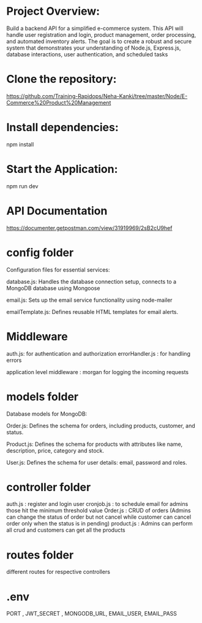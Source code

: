 # Project Overview:
Build a backend API for a simplified e-commerce system. This API will handle user registration and login, product management, order processing, and automated inventory alerts. The goal is to create a robust and secure system that demonstrates your understanding of Node.js, Express.js, database interactions, user authentication, and scheduled tasks



# Clone the repository: 
https://github.com/Training-Rapidops/Neha-Kanki/tree/master/Node/E-Commerce%20Product%20Management

# Install dependencies:
 npm install

# Start the Application: 
npm run dev

# API Documentation
https://documenter.getpostman.com/view/31919969/2sB2cU9hef

# config folder
Configuration files for essential services:

database.js: Handles the database connection setup, connects to a MongoDB database using Mongoose
 
email.js: Sets up the email service functionality using node-mailer

emailTemplate.js: Defines reusable HTML templates for email alerts.

# Middleware

auth.js: for authentication and authorization
errorHandler.js : for handling errors

application level middleware : morgan for logging the incoming requests

# models folder
Database models for MongoDB:

Order.js: Defines the schema for orders, including products, customer, and status.

Product.js: Defines the schema for products with attributes like name, description, price, category and stock.

User.js: Defines the schema for user details: email, password and roles.

# controller folder

auth.js : register and login user
cronjob.js : to schedule email for admins those hit the minimum threshold value
Order.js : CRUD of orders
(Admins can change the status of order but not cancel while customer can cancel order only when the status is in pending)
product.js : Admins can perform all crud and customers can get all the products

# routes folder

different routes for respective controllers

# .env 

PORT , JWT_SECRET , MONGODB_URL, EMAIL_USER, EMAIL_PASS


